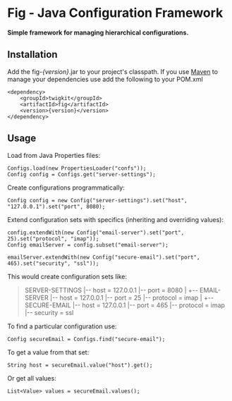 Fig - Java Configuration Framework
========

**Simple framework for managing hierarchical configurations.**

Installation
------------

Add the fig-*{version}*.jar to your project's classpath. If you use [Maven][Maven] to manage your dependencies use add the following to your POM.xml

    <dependency>
        <groupId>twigkit</groupId>
        <artifactId>fig</artifactId>
        <version>{version}</version>
    </dependency>


Usage
-----

Load from Java Properties files:

    Configs.load(new PropertiesLoader("confs"));
    Config config = Configs.get("server-settings");

Create configurations programmatically:

    Config config = new Config("server-settings").set("host", "127.0.0.1").set("port", 8080);

Extend configuration sets with specifics (inheriting and overriding values):

    config.extendWith(new Config("email-server").set("port", 25).set("protocol", "imap"));
    Config emailServer = config.subset("email-server");

    emailServer.extendWith(new Config("secure-email").set("port", 465).set("security", "ssl"));

This would create configuration sets like:

>SERVER-SETTINGS
>  |-- host = 127.0.0.1
>  |-- port = 8080
>  |
>  +-- EMAIL-SERVER
>        |-- host = 127.0.0.1
>        |-- port = 25
>        |-- protocol = imap
>        |
>        +-- SECURE-EMAIL
>              |-- host = 127.0.0.1
>              |-- port = 465
>              |-- protocol = imap
>              |-- security = ssl

To find a particular configuration use:

    Config secureEmail = Configs.find("secure-email");

To get a value from that set:

    String host = secureEmail.value("host").get();

Or get all values:

    List<Value> values = secureEmail.values();


[TwigKit]: http://www.twigkit.com/
[Maven]: http://maven.apache.org/